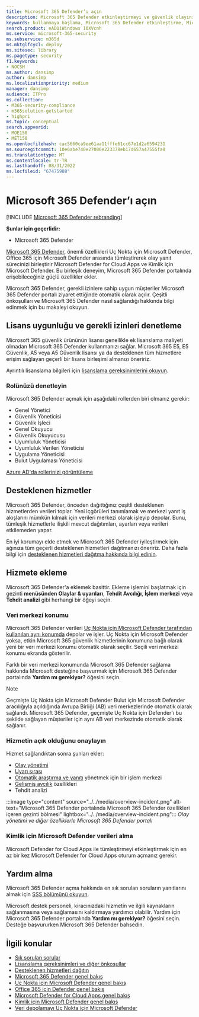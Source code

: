 ```yaml
---
title: Microsoft 365 Defender’ı açın
description: Microsoft 365 Defender etkinleştirmeyi ve güvenlik olayınızı ve yanıtınızı tümleştirmeye başlamayı öğrenin.
keywords: kullanmaya başlama, Microsoft 365 Defender etkinleştirme, Microsoft 365 Defender, M365, güvenlik, veri konumu, gerekli izinler, lisans uygunluğu, ayarlar sayfası
search.product: eADQiWindows 10XVcnh
ms.service: microsoft-365-security
ms.subservice: m365d
ms.mktglfcycl: deploy
ms.sitesec: library
ms.pagetype: security
f1.keywords:
- NOCSH
ms.author: dansimp
author: dansimp
ms.localizationpriority: medium
manager: dansimp
audience: ITPro
ms.collection:
- M365-security-compliance
- m365solution-getstarted
- highpri
ms.topic: conceptual
search.appverid:
- MOE150
- MET150
ms.openlocfilehash: cac5660ca9ee61aa11fffe61cc67e1d2a6594231
ms.sourcegitcommit: 10e6abe740e27000e223378eb17d657a47555fa8
ms.translationtype: MT
ms.contentlocale: tr-TR
ms.lasthandoff: 08/31/2022
ms.locfileid: "67475988"
---
```

# <a name="turn-on-microsoft-365-defender"></a>Microsoft 365 Defender’ı açın

[!INCLUDE [Microsoft 365 Defender rebranding](../includes/microsoft-defender.md)]


**Şunlar için geçerlidir:**
- Microsoft 365 Defender

[Microsoft 365 Defender](microsoft-365-defender.md), önemli özellikleri Uç Nokta için Microsoft Defender, Office 365 için Microsoft Defender arasında tümleştirerek olay yanıt sürecinizi birleştirir Microsoft Defender for Cloud Apps ve Kimlik için Microsoft Defender. Bu birleşik deneyim, Microsoft 365 Defender portalında erişebileceğiniz güçlü özellikler ekler.

Microsoft 365 Defender, gerekli izinlere sahip uygun müşteriler Microsoft 365 Defender portalı ziyaret ettiğinde otomatik olarak açılır. Çeşitli önkoşulları ve Microsoft 365 Defender nasıl sağlandığı hakkında bilgi edinmek için bu makaleyi okuyun.

## <a name="check-license-eligibility-and-required-permissions"></a>Lisans uygunluğu ve gerekli izinleri denetleme

Microsoft 365 güvenlik ürününün lisansı genellikle ek lisanslama maliyeti olmadan Microsoft 365 Defender kullanmanızı sağlar. Microsoft 365 E5, E5 Güvenlik, A5 veya A5 Güvenlik lisansı ya da desteklenen tüm hizmetlere erişim sağlayan geçerli bir lisans birleşimi almanızı öneririz.

Ayrıntılı lisanslama bilgileri için [lisanslama gereksinimlerini okuyun](prerequisites.md#licensing-requirements).

### <a name="check-your-role"></a>Rolünüzü denetleyin

Microsoft 365 Defender açmak için aşağıdaki rollerden biri olmanız gerekir:

- Genel Yönetici
- Güvenlik Yöneticisi
- Güvenlik İşleci
- Genel Okuyucu
- Güvenlik Okuyucusu
- Uyumluluk Yöneticisi
- Uyumluluk Verileri Yöneticisi
- Uygulama Yöneticisi
- Bulut Uygulaması Yöneticisi

[Azure AD'da rollerinizi görüntüleme](/azure/active-directory/users-groups-roles/directory-manage-roles-portal)

## <a name="supported-services"></a>Desteklenen hizmetler

Microsoft 365 Defender, önceden dağıttığınız çeşitli desteklenen hizmetlerden verileri toplar. Yeni içgörüleri tanımlamak ve merkezi yanıt iş akışlarını mümkün kılmak için verileri merkezi olarak işleyip depolar. Bunu, tümleşik hizmetlerle ilişkili mevcut dağıtımları, ayarları veya verileri etkilemeden yapar.

En iyi korumayı elde etmek ve Microsoft 365 Defender iyileştirmek için ağınıza tüm geçerli desteklenen hizmetleri dağıtmanızı öneririz. Daha fazla bilgi için [desteklenen hizmetleri dağıtma hakkında bilgi edinin](deploy-supported-services.md).

## <a name="onboard-to-the-service"></a>Hizmete ekleme
Microsoft 365 Defender'a eklemek basittir. Ekleme işlemini başlatmak için gezinti **menüsünden Olaylar & uyarıları**, **Tehdit Avcılığı**, **İşlem merkezi** veya **Tehdit analizi** gibi herhangi bir öğeyi seçin. 

### <a name="data-center-location"></a>Veri merkezi konumu

Microsoft 365 Defender verileri [Uç Nokta için Microsoft Defender tarafından kullanılan aynı konumda](/windows/security/threat-protection/microsoft-defender-atp/data-storage-privacy) depolar ve işler. Uç Nokta için Microsoft Defender yoksa, etkin Microsoft 365 güvenlik hizmetlerinin konumuna bağlı olarak yeni bir veri merkezi konumu otomatik olarak seçilir. Seçili veri merkezi konumu ekranda gösterilir.

Farklı bir veri merkezi konumunda Microsoft 365 Defender sağlama hakkında Microsoft desteğine başvurmak için Microsoft 365 Defender portalında **Yardım mı gerekiyor?** öğesini seçin.

> [!NOTE]
> Geçmişte Uç Nokta için Microsoft Defender Bulut için Microsoft Defender aracılığıyla açıldığında Avrupa Birliği (AB) veri merkezlerinde otomatik olarak sağlandı. Microsoft 365 Defender, geçmişte Uç Nokta için Defender'ı bu şekilde sağlayan müşteriler için aynı AB veri merkezinde otomatik olarak sağlanır.

### <a name="confirm-that-the-service-is-on"></a>Hizmetin açık olduğunu onaylayın

Hizmet sağlandıktan sonra şunları ekler:

- [Olay yönetimi](incidents-overview.md)
- [Uyarı sırası](investigate-alerts.md)
- [Otomatik araştırma ve yanıtı](m365d-autoir.md) yönetmek için bir işlem merkezi
- [Gelişmiş avcılık](advanced-hunting-overview.md) özellikleri
- Tehdit analizi

:::image type="content" source="../../media/overview-incident.png" alt-text="Microsoft 365 Defender portalında Microsoft 365 Defender özellikleri içeren gezinti bölmesi" lightbox="../../media/overview-incident.png":::
*Olay yönetimi ve diğer özelliklerle Microsoft 365 Defender portalı*

### <a name="getting-microsoft-defender-for-identity-data"></a>Kimlik için Microsoft Defender verileri alma 
Microsoft Defender for Cloud Apps ile tümleştirmeyi etkinleştirmek için en az bir kez Microsoft Defender for Cloud Apps oturum açmanız gerekir.

## <a name="get-assistance"></a>Yardım alma

Microsoft 365 Defender açma hakkında en sık sorulan soruların yanıtlarını almak için [SSS bölümünü okuyun](m365d-enable-faq.md).

Microsoft destek personeli, kiracınızdaki hizmetin ve ilgili kaynakların sağlanmasına veya sağlamasını kaldırmaya yardımcı olabilir. Yardım için Microsoft 365 Defender portalında **Yardım mı gerekiyor?** öğesini seçin. Desteğe başvururken Microsoft 365 Defender bahsedin.

## <a name="related-topics"></a>İlgili konular

- [Sık sorulan sorular](m365d-enable-faq.md)
- [Lisanslama gereksinimleri ve diğer önkoşullar](prerequisites.md)
- [Desteklenen hizmetleri dağıtın](deploy-supported-services.md)
- [Microsoft 365 Defender genel bakış](microsoft-365-defender.md)
- [Uç Nokta için Microsoft Defender genel bakış](../defender-endpoint/microsoft-defender-endpoint.md)
- [Office 365 için Defender genel bakış](../office-365-security/defender-for-office-365.md)
- [Microsoft Defender for Cloud Apps genel bakış](/cloud-app-security/what-is-cloud-app-security)
- [Kimlik için Microsoft Defender genel bakış](/azure-advanced-threat-protection/what-is-atp)
- [Veri depolamayı Uç Nokta için Microsoft Defender](../defender-endpoint/data-storage-privacy.md)
